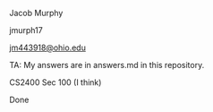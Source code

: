 Jacob Murphy

jmurph17

jm443918@ohio.edu


TA: My answers are in answers.md in this repository.


CS2400 Sec 100 (I think)

Done
